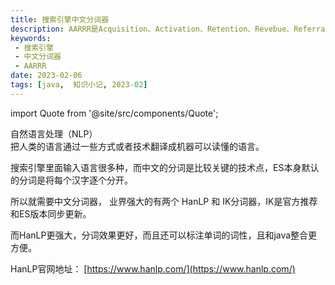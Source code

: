 ```yaml
---
title: 搜索引擎中文分词器
description: AARRR是Acquisition、Activation、Retention、Revebue、Referral五个单词的缩写，对应用户生命周期的5个重要环节。
keywords:
 - 搜索引擎
 - 中文分词器
 - AARRR
date: 2023-02-06
tags: [java,  知识小记, 2023-02]
---
```


import Quote from '@site/src/components/Quote';

> <Quote></Quote>

自然语言处理（NLP）     
把人类的语言通过一些方式或者技术翻译成机器可以读懂的语言。   

搜索引擎里面输入语言很多种，而中文的分词是比较关键的技术点，ES本身默认的分词是将每个汉字逐个分开。    

所以就需要中文分词器，  业界强大的有两个 HanLP 和 IK分词器，IK是官方推荐和ES版本同步更新。  

而HanLP更强大，分词效果更好，而且还可以标注单词的词性，且和java整合更方便。   

HanLP官网地址： [https://www.hanlp.com/](https://www.hanlp.com/)
